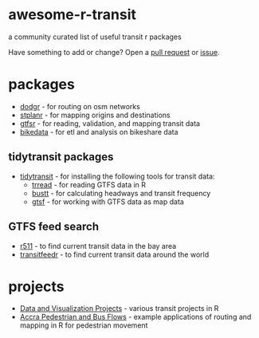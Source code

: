 # awesome-r-transit

a community curated list of useful transit r packages

Have something to add or change? Open a [pull request](https://github.com/r-transit/awesome-r-transit/pulls) or [issue](https://github.com/r-transit/awesome-r-transit/issues).

# packages

- [dodgr](https://github.com/ATFutures/dodgr) - for routing on osm networks
- [stplanr](https://github.com/ropensci/stplanr) - for mapping origins and destinations
- [gtfsr](https://github.com/ropensci/gtfsr) - for reading, validation, and mapping transit data
- [bikedata](https://github.com/ropensci/bikedata) - for etl and analysis on bikeshare data

## tidytransit packages
- [tidytransit](https://github.com/r-transit/tidytransit) - for installing the following tools for transit data:
  * [trread](https://github.com/r-transit/trread) - for reading GTFS data in R
  * [bustt](https://github.com/r-transit/bustt) - for calculating headways and transit frequency
  * [gtsf](https://github.com/r-transit/gtsf) - for working with GTFS data as map data

## GTFS feed search
- [r511](https://github.com/r-transit/r511) - to find current transit data in the bay area
- [transitfeedr](https://github.com/r-transit/transitfeedr) - to find current transit data around the world

# projects

- [Data and Visualization Projects](https://github.com/BayAreaMetro/Data-And-Visualization-Projects) - various transit projects in R
- [Accra Pedestrian and Bus Flows](https://github.com/ATFutures/accra-flows-ped-from-bus) - example applications of routing and mapping in R for pedestrian movement
